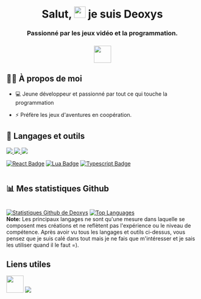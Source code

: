 <h1 align="center">Salut, <img src="https://raw.githubusercontent.com/MartinHeinz/MartinHeinz/master/wave.gif" width="30px"> je suis Deoxys</h1>
<h3 align="center">Passionné par les jeux vidéo et la programmation.</h3>
<h3 align="center"><img src="https://icon-library.com/images/france-icon/france-icon-15.jpg" width="45"></h3>

## 🙋‍♂️ À propos de moi

- 💻 Jeune développeur et passionné par tout ce qui touche la programmation

- ⚡ Préfère les jeux d'aventures en coopération.

## 🚀 Langages et outils

<p align="left"> 
    <a href="https://www.lua.org/" target="_blank"> <img src="https://img.icons8.com/color/48/000000/lua.png"/> </a>
    <a href="https://reactjs.org/" target="_blank"> <img src="https://img.icons8.com/color/48/000000/react-native.png"/> </a>
    <a href="https://www.typescriptlang.org/" target="_blank"> <img src="https://img.icons8.com/color/48/000000/typescript.png"/> </a> 
</p>

[![React Badge](https://img.shields.io/badge/-React-61DBFB?style=for-the-badge&labelColor=black&logo=react&logoColor=61DBFB)](#)  [![Lua Badge](https://img.shields.io/badge/-Lua-2C2D72?style=for-the-badge&labelColor=black&logo=lua&logoColor=2C2D72)](#) [![Typescript Badge](https://img.shields.io/badge/-Typescript-007acc?style=for-the-badge&labelColor=black&logo=typescript&logoColor=007acc)](#) 
<br/>

<p align="center">
    <a href="https://github.com/deoxysvmax/github-readme-streak-stats">
        <img title="🔥 Obtenez des statistiques de séquences pour votre profil sur git.io/streak-stats" alt="" src="https://github-readme-streak-stats.herokuapp.com/?user=deoxysvmax&theme=black-ice&hide_border=true&stroke=0000&background=060A0CD0"/>
    </a>
</p>

## 📊 Mes statistiques Github

  <br/>
    <a href="https://github.com/deoxysvmax/github-readme-stats"><img alt="Statistiques Github de Deoxys" src="https://github-readme-stats.vercel.app/api?username=deoxysvmax&show_icons=true&count_private=true&theme=react&hide_border=true&bg_color=0D1117" /></a>
  <a href="https://github.com/deoxysvmax/github-readme-stats"><img alt="Top Languages" src="https://github-readme-stats.vercel.app/api/top-langs/?username=deoxysvmax&langs_count=8&count_private=true&layout=compact&theme=react&hide_border=true&bg_color=0D1117" /></a>
  <br/>
  <b>Note:</b> Les principaux langages ne sont qu'une mesure dans laquelle se composent mes créations et ne reflètent pas l'expérience ou le niveau de compétence. Après avoir vu tous les langages et outils ci-dessus, vous pensez que je suis calé dans tout mais je ne fais que m'intéresser et je sais les utiliser quand il le faut =).

## Liens utiles
<p align="left">

<a href = "https://discord.gg/chinaleak"><img src="https://upload.wikimedia.org/wikipedia/fr/8/80/Logo_Discord_2015.png" width="45"/></a>
<a href = "https://www.youtube.com/channel/UCnSeUXCkOFYsFHT_KRfETbw"><img src="https://img.icons8.com/color/48/000000/youtube-play.png"/></a>

</p>
